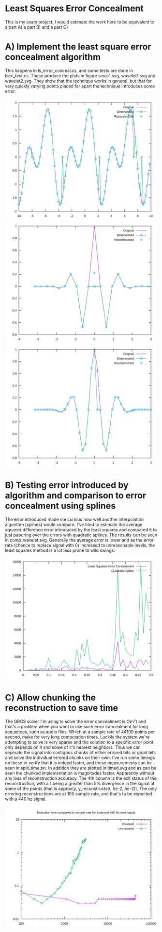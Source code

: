# Least Squares Error Concealment
This is my exam project. I would estimate the work here to be equivalent to a
part A) a part B) and a part C)

# A) Implement the least square error concealment algorithm
This happens in ls_error_conceal.cs, and some tests are done in lsec_test.cs.
These produce the plots in figure sinus1.svg, wavelet1.svg and wavelet2.svg.
They show that the technique works in general, but that for very quickly varying
points placed far apart the technique introduces some error.

![Test of error concealment on cos(x)\*sin(2*x)](sinus1.svg)
![Test of error concealment on a wavelet](wavelet1.svg)
![Test of error concealment on another wavelet](wavelet2.svg)

# B) Testing error introduced by algorithm and comparison to error concealment using splines 
The error introduced made me curious how well another interpolation algorithm
(splines) would compare. I've tried to estimate the average squared difference
error introduced by the least squares and compared it to just papering over
the errors with quadratic splines. The results can be seen in comp_wavelet.svg.
Generally the average error is lower and as the error rate (chance to replace
signal with 0) increased to unreasonable levels, the least squares method is a
lot less prone to wild swings.

![Comparison of error introduced by error concealment with lsec and splines](comp_wavelet.svg)

# C) Allow chunking the reconstruction to save time
The QRGS solver I'm using to solve the error concealment is O(n³) and that's
a problem when you want to use such error concealment for long sequences, such
as audio files. Which at a sample rate of 44100 points per second, make for
very long computation times. Luckily the system we're attempting to solve is
very sparse and the solution to a specific error point only depends on it and
some of it's nearest neighbors. Thus we can seperate the signal into contigous
chunks of either errored bits or good bits and solve the individual errored
chunks on their own. I've run some timings on these to verify that it is indeed
faster, and these measurements can be seen in split_time.txt. In addition
they are plotted in timed.svg and as can be seen the chunked implementation is
magnitudes faster. Apparently without any loss of reconstruction accuracy. The
4th column is the exit status of the reconstruction, with a 1 being a greater
than 5% divergence in the signal at some of the points (that is approx(y,
y_reconstructed, 5e-2, 5e-2)). The only erroring reconstructions are at 100
sample rate, and that's to be expected with a 440 hz signal.

![Running time of error concealment for the chunked and non chunked algorithms](timed.svg)
